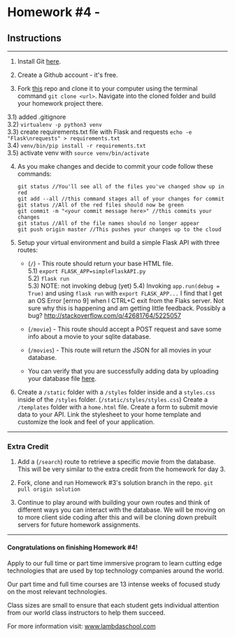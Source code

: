 # Homework #4 - 

## Instructions
---
1. Install Git  [here](https://git-scm.com/book/en/v2/Getting-Started-Installing-Git).



2. Create a Github account - it's free.



3. Fork [this](https://github.com/SunJieMing/python-minicamp-homework-4) repo and clone it to your computer using the terminal command `git clone <url>`.  Navigate into the cloned folder and build your homework project there.

 3.1) added .gitignore  
 3.2) `virtualenv -p python3 venv`  
 3.3) create requirements.txt file with Flask and requests `echo -e "Flask\nrequests" > requirements.txt`   
 3.4) `venv/bin/pip install -r requirements.txt`  
 3.5) activate venv with `source venv/bin/activate`  

4. As you make changes and decide to commit your code follow these commands:

	```
    git status //You'll see all of the files you've changed show up in red
    git add --all //this command stages all of your changes for commit
    git status //All of the red files should now be green
    git commit -m "<your commit message here>" //this commits your changes
    git status //All of the file names should no longer appear
    git push origin master //This pushes your changes up to the cloud
	```
    
5. Setup your virtual environment and build a simple Flask API with three routes:

	* (`/`) - This route should return your base HTML file.  
    5.1) `export FLASK_APP=simpleFlaskAPI.py`  
    5.2) `flask run`  
    5.3) NOTE: not invoking debug (yet)
    5.4) Invoking `app.run(debug = True)` and using `flask run` with `export FLASK_APP...` 
         I find that I get an OS Error [errno 9] when I CTRL+C exit from the Flaks server.
         Not sure why this is happening and am getting little feedback. Possibly a bug?
         http://stackoverflow.com/q/42681764/5225057

    * (`/movie`) - This route should accept a POST request and save some info about a movie to your sqlite database.
    * (`/movies`) - This route will return the JSON for all movies in your database.
    * You can verify that you are successfully adding data by uploading your database file [here](http://inloop.github.io/sqlite-viewer/).


6. Create a `/static` folder with a `/styles` folder inside and a `styles.css` inside of the `/styles` folder.  (`/static/styles/styles.css`)  Create a `/templates` folder with a `home.html` file.  Create a form to submit movie data to your API.  Link the stylesheet to your home template and customize the look and feel of your application.


---

### Extra Credit

1. Add a (`/search`) route to retrieve a specific movie from the database.  This will be very similar to the extra credit from the homework for day 3.



2. Fork, clone and run Homework #3's solution branch in the repo.  `git pull origin solution`


3. Continue to play around with building your own routes and think of different ways you can interact with the database.  We will be moving on to more client side coding after this and will be cloning down prebuilt servers for future homework assignments.


---
#### Congratulations on finishing Homework #4!
Apply to our full time or part time immersive program to learn cutting edge technologies that are used by top technology companies around the world.

Our part time and full time courses are 13 intense weeks of focused study on the most relevant technologies.  

Class sizes are small to ensure that each student gets individual attention from our world class instructors to help them succeed.

For more information visit: www.lambdaschool.com
